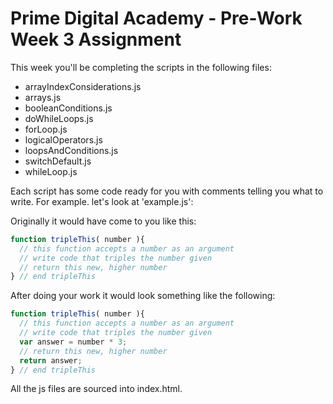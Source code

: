 Prime Digital Academy - Pre-Work Week 3 Assignment 
=========================

This week you'll be completing the scripts in the following files:

* arrayIndexConsiderations.js
* arrays.js
* booleanConditions.js
* doWhileLoops.js
* forLoop.js
* logicalOperators.js
* loopsAndConditions.js
* switchDefault.js
* whileLoop.js

Each script has some code ready for you with comments telling you what to write. For example. let's look at 'example.js':

Originally it would have come to you like this:

```javascript
function tripleThis( number ){
  // this function accepts a number as an argument
  // write code that triples the number given
  // return this new, higher number
} // end tripleThis
```

After doing your work it would look something like the following:

```javascript
function tripleThis( number ){
  // this function accepts a number as an argument
  // write code that triples the number given
  var answer = number * 3;
  // return this new, higher number
  return answer;
} // end tripleThis
```

All the js files are sourced into index.html.
